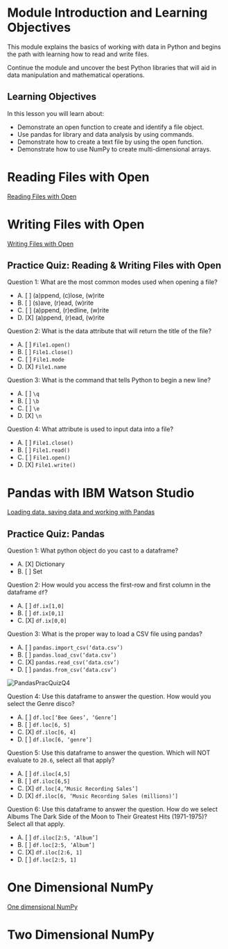 # Module Introduction and Learning Objectives

This module explains the basics of working with data in Python and begins the path with learning how to read and write files.

Continue the module and uncover the best Python libraries that will aid in data manipulation and mathematical operations.

## Learning Objectives

In this lesson you will learn about:

* Demonstrate an open function to create and identify a file object.
* Use pandas for library and data analysis by using commands.
* Demonstrate how to create a text file by using the open function.
* Demonstrate how to use NumPy to create multi-dimensional arrays.

# Reading Files with Open

[Reading Files with Open](https://github.com/1965Eric/IBM-PY0101EN-Python-Basics-for-Data-Science/blob/main/PY0101EN-4-1-ReadFile.ipynb)

# Writing Files with Open

[Writing Files with Open](https://github.com/1965Eric/IBM-PY0101EN-Python-Basics-for-Data-Science/blob/main/PY0101EN-4-2-WriteFile.ipynb)

## Practice Quiz: Reading & Writing Files with Open

Question 1: What are the most common modes used when opening a file?

- A. [ ] (a)ppend, (c)lose, (w)rite
- B. [ ] (s)ave, (r)ead, (w)rite
- C. [ ] (a)ppend, (r)edline, (w)rite
- D. [X] (a)ppend, (r)ead, (w)rite

Question 2: What is the data attribute that will return the title of the file?

- A. [ ] ```File1.open()```
- B. [ ] ```File1.close()```
- C. [ ] ```File1.mode```
- D. [X] ```File1.name```

Question 3: What is the command that tells Python to begin a new line?

- A. [ ] ```\q```
- B. [ ] ```\b```
- C. [ ] ```\e```
- D. [X] ```\n```

Question 4: What attribute is used to input data into a file?

- A. [ ] ```File1.close()```
- B. [ ] ```File1.read()```
- C. [ ] ```File1.open()```
- D. [X] ```File1.write()```

# Pandas with IBM Watson Studio

[Loading data, saving data and working with Pandas](https://github.com/1965Eric/IBM-PY0101EN-Python-Basics-for-Data-Science/blob/main/PY0101EN-4-3-LoadData.ipynb)

## Practice Quiz: Pandas

Question 1: What python object do you cast to a dataframe?

- A. [X] Dictionary
- B. [ ] Set

Question 2: How would you access the first-row and first column in the dataframe ```df```?

- A. [ ] ```df.ix[1,0]```
- B. [ ] ```df.ix[0,1]```
- C. [X] ```df.ix[0,0]```

Question 3: What is the proper way to load a CSV file using pandas?

- A. [ ] ```pandas.import_csv(‘data.csv’)```
- B. [ ] ```pandas.load_csv(‘data.csv’)```
- C. [X] ```pandas.read_csv(‘data.csv’)```
- D. [ ] ```pandas.from_csv(‘data.csv’)```

![PandasPracQuizQ4](https://user-images.githubusercontent.com/17474099/115770753-5ecb8d00-a3ad-11eb-82ed-5d7cdc467acb.png)

Question 4: Use this dataframe to answer the question. How would you select the Genre disco?

- A. [ ] ```df.loc[‘Bee Gees’, ‘Genre’]```
- B. [ ] ```df.loc[6, 5]```
- C. [X] ```df.iloc[6, 4]```
- D. [ ] ```df.iloc[6, ‘genre’]```

Question 5: Use this dataframe to answer the question. Which will NOT evaluate to ```20.6```, select all that apply?

- A. [ ] ```df.iloc[4,5]```
- B. [ ] ```df.iloc[6,5]```
- C. [X] ```df.loc[4,’Music Recording Sales’]```
- D. [X] ```df.iloc[6, ‘Music Recording Sales (millions)’]```

Question 6: Use this dataframe to answer the question. How do we select Albums The Dark Side of the Moon to Their Greatest Hits (1971-1975)? Select all that apply.

- A. [ ] ```df.iloc[2:5, ‘Album’]```
- B. [ ] ```df.loc[2:5, ‘Album’]```
- C. [X] ```df.iloc[2:6, 1]```
- D. [ ] ```df.loc[2:5, 1]```

# One Dimensional NumPy

[One dimensional NumPy](https://github.com/1965Eric/IBM-PY0101EN-Python-Basics-for-Data-Science/blob/main/PY0101EN-5-1-Numpy1D.ipynb)

# Two Dimensional NumPy

